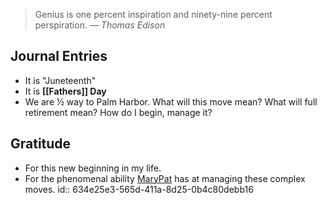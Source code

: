 > Genius is one percent inspiration and ninety-nine percent perspiration.
> — <cite>Thomas Edison</cite>

## Journal Entries
- It is "Juneteenth"
- It is **[[Fathers]] Day**
- We are ½ way to Palm Harbor. What will this move mean? What will full retirement mean? How do I begin, manage it?
## Gratitude
- For this new beginning in my life.
- For the phenomenal ability [MaryPat](MaryPat.md) has at managing these complex moves.
  id:: 634e25e3-565d-411a-8d25-0b4c80debb16